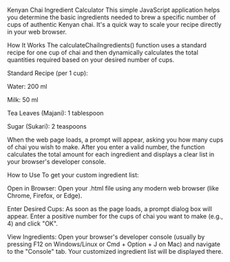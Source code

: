 Kenyan Chai Ingredient Calculator
This simple JavaScript application helps you determine the basic ingredients needed to brew a specific number of cups of authentic Kenyan chai. It's a quick way to scale your recipe directly in your web browser.

How It Works
The calculateChaiIngredients() function uses a standard recipe for one cup of chai and then dynamically calculates the total quantities required based on your desired number of cups.

Standard Recipe (per 1 cup):

Water: 200 ml

Milk: 50 ml

Tea Leaves (Majani): 1 tablespoon

Sugar (Sukari): 2 teaspoons

When the web page loads, a prompt will appear, asking you how many cups of chai you wish to make. After you enter a valid number, the function calculates the total amount for each ingredient and displays a clear list in your browser's developer console.

How to Use
To get your custom ingredient list:


Open in Browser: Open your .html file using any modern web browser (like Chrome, Firefox, or Edge).

Enter Desired Cups: As soon as the page loads, a prompt dialog box will appear. Enter a positive number for the cups of chai you want to make (e.g., 4) and click "OK".

View Ingredients: Open your browser's developer console (usually by pressing F12 on Windows/Linux or Cmd + Option + J on Mac) and navigate to the "Console" tab. Your customized ingredient list will be displayed there.